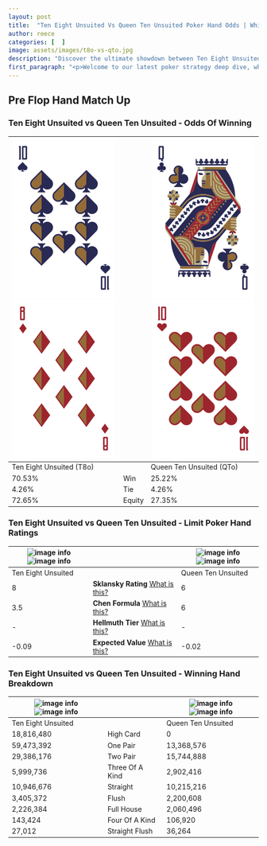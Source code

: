 ```yaml
---
layout: post
title:  "Ten Eight Unsuited Vs Queen Ten Unsuited Poker Hand Odds | Which Is The Better Hand In Poker? A Complete Guide"
author: reece
categories: [  ]
image: assets/images/t8o-vs-qto.jpg
description: "Discover the ultimate showdown between Ten Eight Unsuited and Queen Ten Unsuited in poker! Uncover the odds, strategies, and scenarios where one hand triumphs over the other. Get ready to up your poker game with this thrilling analysis."
first_paragraph: "<p>Welcome to our latest poker strategy deep dive, where we're pitting two distinct hands against each other in a high-stakes showdown: Ten Eight Unsuited vs Queen Ten Unsuited.</p><p>In the dynamic world of poker, every decision counts, and knowing which hand holds the upper hand is key to your success at the table.</p><p>In this article, we'll dissect these two hands, explore the scenarios where one dominates the other, and equip you with the knowledge to make strategic choices that can tip the odds in your favor.</p><p>Get ready to unravel the intriguing dynamics of these poker hands and elevate your game to new heights.</p>"
---
```




[comment]: # (sp0)

## Pre Flop Hand Match Up

<div class="table hand-ratings" markdown="1"> 



### Ten Eight Unsuited vs Queen Ten Unsuited - Odds Of Winning


    
| ![image info](assets/images/hand1/t.png) ![image info](assets/images/hand1/8o.png) |  | ![image info](assets/images/hand2/q.png) ![image info](assets/images/hand2/to.png) |
| -------- | -------- | -------- |
| Ten Eight Unsuited (T8o) |  | Queen Ten Unsuited (QTo) |
| 70.53% | Win | 25.22% |
| 4.26% | Tie | 4.26% |
| 72.65% | Equity | 27.35% |




[comment]: # (sp1)



### Ten Eight Unsuited vs Queen Ten Unsuited - Limit Poker Hand Ratings


    
| ![image info](https://www.riverpairs.com/assets/images/hand1/t.png) ![image info](https://www.riverpairs.com/assets/images/hand1/8o.png) |  | ![image info](https://www.riverpairs.com/assets/images/hand2/q.png) ![image info](https://www.riverpairs.com/assets/images/hand2/to.png) |
| -------- | -------- | -------- |
| Ten Eight Unsuited |  | Queen Ten Unsuited |
| 8 | **Sklansky Rating** [What is this?](/sklansky-rating-explained) | 6 |
| 3.5 | **Chen Formula** [What is this?](/chen-formula-explained) | 6 |
| - | **Hellmuth Tier** [What is this?](/Hellmuth-tier-explained) | - |
| -0.09 | **Expected Value** [What is this?](/expected-value-explained) | -0.02 |




[comment]: # (sp2)



### Ten Eight Unsuited vs Queen Ten Unsuited - Winning Hand Breakdown


    
| ![image info](https://www.riverpairs.com/assets/images/hand1/t.png) ![image info](https://www.riverpairs.com/assets/images/hand1/8o.png) |  | ![image info](https://www.riverpairs.com/assets/images/hand2/q.png) ![image info](https://www.riverpairs.com/assets/images/hand2/to.png) |
| -------- | -------- | -------- |
| Ten Eight Unsuited |  | Queen Ten Unsuited |
| 18,816,480 | High Card | 0 |
| 59,473,392 | One Pair | 13,368,576 |
| 29,386,176 | Two Pair | 15,744,888 |
| 5,999,736 | Three Of A Kind | 2,902,416 |
| 10,946,676 | Straight | 10,215,216 |
| 3,405,372 | Flush | 2,200,608 |
| 2,226,384 | Full House | 2,060,496 |
| 143,424 | Four Of A Kind | 106,920 |
| 27,012 | Straight Flush | 36,264 |




[comment]: # (sp3)



</div>

[comment]: # (sp4)



[comment]: # (sp5)

